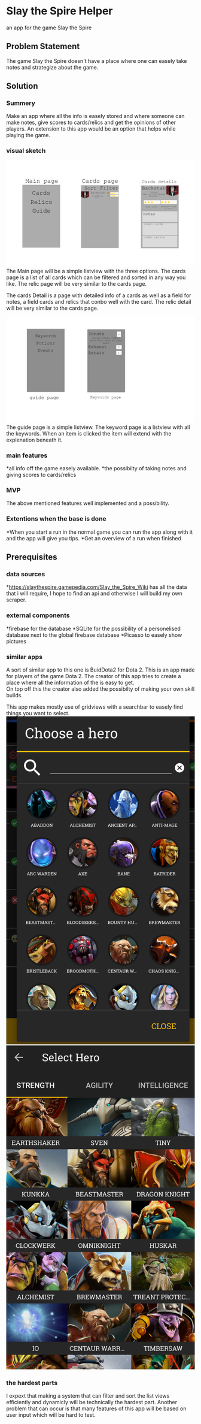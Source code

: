 # Slay the Spire Helper
an app for the game Slay the Spire

## Problem Statement
The game Slay the Spire doesn't have a place where one can easely take notes and strategize about the game. 

## Solution

### Summery
Make an app where all the info is easely stored and where someone can make notes, give scores to cards/relics and get the opinions of other players. An extension to this app would be an option that helps while playing the game.

### visual sketch

![picture of the first 3 pages](doc/app_pages_1.png)
The Main page will be a simple listview with the three options.
The cards page is a list of all cards which can be filtered and sorted in any way you like.
The relic page will be very similar to the cards page.

The cards Detail is a page with detailed info of a cards as well as a field for notes, a field cards and relics that conbo well with the card.
The relic detail will be very similar to the cards page.

![picture of the last 2 pages](doc/app_pages_2.png)
The guide page is a simple listview.
The keyword page is a listview with all the keywords. When an item is clicked the item will extend with the explenation beneath it.

### main features
*all info off the game easely available.
*the possibilty of taking notes and giving scores to cards/relics

### MVP
The above mentioned features well implemented and a possibility.

### Extentions when the base is done
*When you start a run in the normal game you can run the app along with it and the app will give you tips.
*Get an overview of a run when finished 

## Prerequisites

### data sources
*https://slaythespire.gamepedia.com/Slay_the_Spire_Wiki has all the data that i will require, I hope to find an api and otherwise I will build my own scraper.

### external components
*firebase for the database
*SQLite for the possibility of a personelised database next to the global firebase database
*Picasso to easely show pictures

### similar apps
A sort of similar app to this one is BuidDota2 for Dota 2.
This is an app made for players of the game Dota 2.
The creator of this app tries to create a place where all the information of the is easy to get.<br>
On top off this the creator also added the possibilty of making your own skill builds.

This app makes mostly use of gridviews with a searchbar to easely find things you want to select.
![first photo off dota app](doc/dota_app_1.png)
![second photo off dota app](doc/dota_app_2.png)

### the hardest parts
I expext that making a system that can filter and sort the list views efficiently and dynamicly will be technically the hardest part. 
Another problem that can occur is that many features of this app will be based on user input which will be hard to test.

